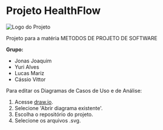 # Projeto HealthFlow

![Logo do Projeto](https://drive.google.com/file/d/1hEwEWu1V73hQr5tqYStIf-bFXFRPWUE3/view?usp=drive_link)

Projeto para a matéria METODOS DE PROJETO DE SOFTWARE

**Grupo:**  
- Jonas Joaquim  
- Yuri Alves  
- Lucas Mariz  
- Cássio Vittor  

Para editar os Diagramas de Casos de Uso e de Análise:
1. Acesse [draw.io](https://app.diagrams.net/).
2. Selecione 'Abrir diagrama existente'.
3. Escolha o repositório do projeto.
4. Selecione os arquivos .svg.
